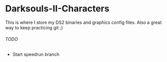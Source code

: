 # Darksouls-II-Characters

This is where I store my DS2 binaries and graphics config files. Also a great way to keep practicing git ;)

###### TODO

- Start speedrun branch